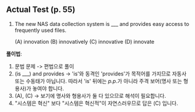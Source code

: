 ## Actual Test (p. 55)

1. The new NAS data collection system is ___ and provides easy access to frequently used files.

   (A) innovation (B) innovatively (C) innovative (D) innovate

**풀이법**:

1. 문법 문제 -> 편법으로 풀이
2. (is ___) and provides -> 'is'와 동격인 'provides'가 목적어를 가지므로 자동사 또는 수동태가 아닙니다. 따라서 'is' 뒤에는 *p.p*.가 아니라 주격 보어(명사 또는 형용사)가 놓여야 합니다.
3. (A), (C) -> 보기에 명사와 형용사가 둘 다 있으므로 해석이 필요합니다.
4. "시스템은 혁신" 보다 "시스템은 혁신적"이 자연스러우므로 답은 (C) 입니다.
